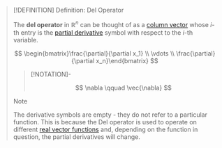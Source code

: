 >[!DEFINITION] Definition: Del Operator
>
>The **del operator** in $\mathbb{R}^n$ can be thought of as a [column vector](../../../../Algebra/Linear%20Algebra/Matrices/Row%20and%20Column%20Vectors/Real%20Vectors/Real%20Vector.md) whose $i$-th entry is the [partial derivative](../Real%20Vector%20Functions/Differentiation/Partial%20Derivatives%20of%20Real%20Vector%20Functions.md) symbol with respect to the $i$-th variable.
>
>$$
>\begin{bmatrix}\frac{\partial}{\partial x_1} \\ \vdots \\ \frac{\partial}{\partial x_n}\end{bmatrix}
>$$
>
>>[!NOTATION]-
>>
>>$$
>>\nabla \qquad \vec{\nabla}
>>$$
>>
>
>>[!NOTE]
>>
>>The derivative symbols are empty - they do not refer to a particular function. This is because the Del operator is used to operate on different [real vector functions](../Real%20Vector%20Functions/Real%20Vector%20Function.md) and, depending on the function in question, the partial derivatives will change.
>>
>